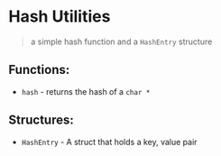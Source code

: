 # Hash Utilities
> a simple hash function and a `HashEntry` structure

## Functions:
- `hash` - returns the hash of a `char *`

## Structures:
- `HashEntry` - A struct that holds a key, value pair